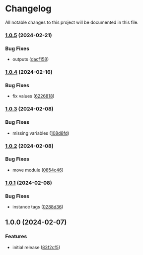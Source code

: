 # Changelog

All notable changes to this project will be documented in this file.

### [1.0.5](https://github.com/finisterra-io/terraform-aws-rds/compare/v1.0.4...v1.0.5) (2024-02-21)


### Bug Fixes

* outputs ([dacf158](https://github.com/finisterra-io/terraform-aws-rds/commit/dacf158c56aafd35c5d5842cc6020a7eca4e89ea))

### [1.0.4](https://github.com/finisterra-io/terraform-aws-rds/compare/v1.0.3...v1.0.4) (2024-02-16)


### Bug Fixes

* fix values ([6226818](https://github.com/finisterra-io/terraform-aws-rds/commit/62268183c0dbe06d78fe7a83d47bdca34a68b613))

### [1.0.3](https://github.com/finisterra-io/terraform-aws-rds/compare/v1.0.2...v1.0.3) (2024-02-08)


### Bug Fixes

* missing variables ([108d8fd](https://github.com/finisterra-io/terraform-aws-rds/commit/108d8fd374e61d8cf9d13b404b3f5c9eda19fd2f))

### [1.0.2](https://github.com/finisterra-io/terraform-aws-rds/compare/v1.0.1...v1.0.2) (2024-02-08)


### Bug Fixes

* move module ([0854c46](https://github.com/finisterra-io/terraform-aws-rds/commit/0854c46b2e9cfeb7284c4296c251bf6eaa62c8bd))

### [1.0.1](https://github.com/finisterra-io/terraform-aws-rds/compare/v1.0.0...v1.0.1) (2024-02-08)


### Bug Fixes

* instance tags ([0288d36](https://github.com/finisterra-io/terraform-aws-rds/commit/0288d3676d4a9f60c978bfc7300cc77c73de7ffd))

## 1.0.0 (2024-02-07)


### Features

* initial release ([83f2cf5](https://github.com/finisterra-io/terraform-aws-rds/commit/83f2cf59cb2845da272ac82d608d12e2459012f3))
